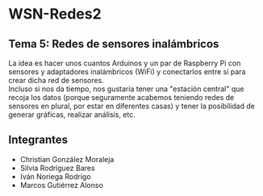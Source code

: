 # WSN-Redes2

## Tema 5: Redes de sensores inalámbricos
La idea es hacer unos cuantos Arduinos y un par de Raspberry Pi con sensores y adaptadores inalámbricos (WiFi) y conectarlos entre sí para crear dicha red de sensores.<br/>
Incluso si nos da tiempo, nos gustaría tener una "estación central" que recoja los datos (porque seguramente acabemos teniendo redes de sensores en plural, por estar en diferentes casas) y tener la posibilidad de generar gráficas, realizar análisis, etc.

## Integrantes
* Christian González Moraleja
* Silvia Rodríguez Bares
* Iván Noriega Rodrigo
* Marcos Gutiérrez Alonso
